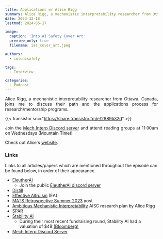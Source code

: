 ```yaml
---
title: Applications w/ Alice Rigg
summary: Alice Rigg, a mechanistic interpretability researcher from Ottawa, Canada, joins me to discuss the applications process for research/mentorship programs.
date: 2023-12-18
lastmod: 2024-06-17

image:
  caption: 'Into AI Safety Cover Art'
  preview_only: true
  filename: ias_cover_art.jpeg

authors:
  - intoaisafety

tags:
  - Interview

categories: 
  - Podcast
---
```


<div style="text-align: justify">
Alice Rigg, a mechanistic interpretability researcher from Ottawa, Canada, joins me to discuss their path and the applications process for research/mentorship programs.

{{< transistor src="https://share.transistor.fm/e/2889532d" >}}

Join the <a href="https://discord.gg/KNxJwaytTG" target="_blank" rel="noreferrer noopener">Mech Interp Discord server</a> and attend reading groups at 11:00am on Wednesdays (Mountain Time)!

Check out Alice's <a href="https://woog97.github.io" target="_blank" rel="noreferrer noopener">website</a>.
</div>

### Links

Links to all articles/papers which are mentioned throughout the episode can be found below, in order of their appearance.
- <a href="https://www.eleuther.ai" target="_blank" rel="noreferrer noopener">EleutherAI</a>
  - Join the public <a href="https://www.discord.gg/eleutherai" target="_blank" rel="noreferrer noopener">EleutherAI discord server</a>
- <a href="https://distill.pub" target="_blank" rel="noreferrer noopener">Distill</a>
- <a href="https://www.effectivealtruism.org" target="_blank" rel="noreferrer noopener">Effective Altruism</a> (EA)
- <a href="https://www.lesswrong.com/posts/zwf68YaySvXhWYCdh/mats-summer-2023-retrospective" target="_blank" rel="noreferrer noopener">MATS Retrospective Summer 2023</a> post
- <a href="https://docs.google.com/document/d/1jce3f64Fz7PXmdCEyd9i0PTmcFaiP1pZdcBn5ye5sxY/edit" target="_blank" rel="noreferrer noopener">Ambitious Mechanistic Interpretability</a> AISC research plan by Alice Rigg
- <a href="https://berkeleyaisafety.com/spar" target="_blank" rel="noreferrer noopener">SPAR</a>
- <a href="https://stability.ai" target="_blank" rel="noreferrer noopener">Stability AI</a>
  - During their most recent fundraising round, Stability AI had a valuation of $4B <a href="https://www.bloomberg.com/news/articles/2023-03-03/openai-rival-stable-diffusion-maker-seeks-to-raise-funds-at-4-billion-valuation" target="_blank" rel="noreferrer noopener">(Bloomberg)</a>
- <a href="https://discord.gg/KNxJwaytTG" target="_blank" rel="noreferrer noopener">Mech Interp Discord Server</a>

<!-- end of the list -->